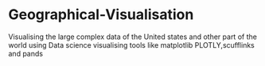 # Geographical-Visualisation
Visualising the large complex data of the United states and other part of the world using Data science visualising tools like matplotlib PLOTLY,scufflinks and pands 
